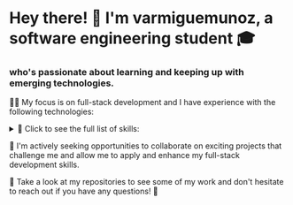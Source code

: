 # Hey there! 👋 I'm varmiguemunoz, a software engineering student 🎓 
### who's passionate about learning and keeping up with emerging technologies.

👨‍💻 My focus is on full-stack development and I have experience with the following technologies:

<details>
  <summary>🔧 Click to see the full list of skills:</summary>
HTML5
CSS3
JavaScript
Python
Node.js
Express
React
Next.js
Tailwind CSS
MySQL
PostgreSQL
</details>

🚀 I'm actively seeking opportunities to collaborate on exciting projects that challenge me and allow me to apply and enhance my full-stack development skills.

👀 Take a look at my repositories to see some of my work and don't hesitate to reach out if you have any questions! 📩
